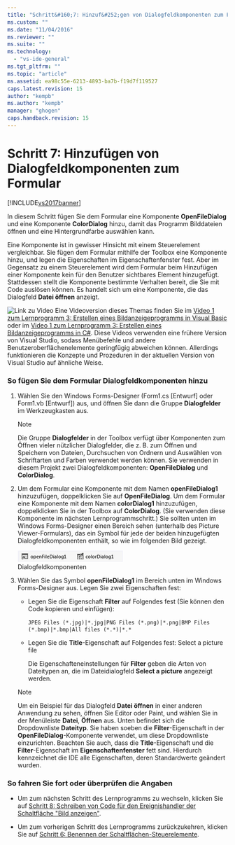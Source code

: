 ```yaml
---
title: "Schritt&#160;7: Hinzuf&#252;gen von Dialogfeldkomponenten zum Formular | Microsoft Docs"
ms.custom: ""
ms.date: "11/04/2016"
ms.reviewer: ""
ms.suite: ""
ms.technology: 
  - "vs-ide-general"
ms.tgt_pltfrm: ""
ms.topic: "article"
ms.assetid: ea98c55e-6213-4893-ba7b-f19d7f119527
caps.latest.revision: 15
author: "kempb"
ms.author: "kempb"
manager: "ghogen"
caps.handback.revision: 15
---
```

# Schritt&#160;7: Hinzuf&#252;gen von Dialogfeldkomponenten zum Formular
[!INCLUDE[vs2017banner](../code-quality/includes/vs2017banner.md)]

In diesem Schritt fügen Sie dem Formular eine Komponente **OpenFileDialog** und eine Komponente **ColorDialog** hinzu, damit das Programm Bilddateien öffnen und eine Hintergrundfarbe auswählen kann.  
  
 Eine Komponente ist in gewisser Hinsicht mit einem Steuerelement vergleichbar.  Sie fügen dem Formular mithilfe der Toolbox eine Komponente hinzu, und legen die Eigenschaften im Eigenschaftenfenster fest.  Aber im Gegensatz zu einem Steuerelement wird dem Formular beim Hinzufügen einer Komponente kein für den Benutzer sichtbares Element hinzugefügt.  Stattdessen stellt die Komponente bestimmte Verhalten bereit, die Sie mit Code auslösen können.  Es handelt sich um eine Komponente, die das Dialogfeld **Datei öffnen** anzeigt.  
  
 ![Link zu Video](~/docs/data-tools/media/playvideo.gif "PlayVideo") Eine Videoversion dieses Themas finden Sie im [Video 1 zum Lernprogramm 3: Erstellen eines Bildanzeigeprogramms in Visual Basic](http://go.microsoft.com/fwlink/?LinkId=205213) oder im [Video 1 zum Lernprogramm 3: Erstellen eines Bildanzeigeprogramms in C\#](http://go.microsoft.com/fwlink/?LinkId=205202).  Diese Videos verwenden eine frühere Version von Visual Studio, sodass Menübefehle und andere Benutzeroberflächenelemente geringfügig abweichen können.  Allerdings funktionieren die Konzepte und Prozeduren in der aktuellen Version von Visual Studio auf ähnliche Weise.  
  
### So fügen Sie dem Formular Dialogfeldkomponenten hinzu  
  
1.  Wählen Sie den Windows Forms\-Designer \(Form1.cs \[Entwurf\] oder Form1.vb \[Entwurf\]\) aus, und öffnen Sie dann die Gruppe **Dialogfelder** im Werkzeugkasten aus.  
  
    > [!NOTE]
    >  Die Gruppe **Dialogfelder** in der Toolbox verfügt über Komponenten zum Öffnen vieler nützlicher Dialogfelder, die z. B. zum Öffnen und Speichern von Dateien, Durchsuchen von Ordnern und Auswählen von Schriftarten und Farben verwendet werden können.  Sie verwenden in diesem Projekt zwei Dialogfeldkomponenten: **OpenFileDialog** und **ColorDialog**.  
  
2.  Um dem Formular eine Komponente mit dem Namen **openFileDialog1** hinzuzufügen, doppelklicken Sie auf **OpenFileDialog**.  Um dem Formular eine Komponente mit dem Namen **colorDialog1** hinzuzufügen, doppelklicken Sie in der Toolbox auf **ColorDialog**. \(Sie verwenden diese Komponente im nächsten Lernprogrammschritt.\) Sie sollten unten im Windows Forms\-Designer einen Bereich sehen \(unterhalb des Picture Viewer\-Formulars\), das ein Symbol für jede der beiden hinzugefügten Dialogfeldkomponenten enthält, so wie im folgenden Bild gezeigt.  
  
     ![Dialogfeldkomponenten](../ide/media/express_dialogsadded.png "Express\_DialogsAdded")  
Dialogfeldkomponenten  
  
3.  Wählen Sie das Symbol **openFileDialog1** im Bereich unten im Windows Forms\-Designer aus.  Legen Sie zwei Eigenschaften fest:  
  
    -   Legen Sie die Eigenschaft **Filter** auf Folgendes fest \(Sie können den Code kopieren und einfügen\):  
  
        ```  
        JPEG Files (*.jpg)|*.jpg|PNG Files (*.png)|*.png|BMP Files (*.bmp)|*.bmp|All files (*.*)|*.*  
        ```  
  
    -   Legen Sie die **Title**\-Eigenschaft auf Folgendes fest: Select a picture file  
  
         Die Eigenschafteneinstellungen für **Filter** geben die Arten von Dateitypen an, die im Dateidialogfeld **Select a picture** angezeigt werden.  
  
    > [!NOTE]
    >  Um ein Beispiel für das Dialogfeld **Datei öffnen** in einer anderen Anwendung zu sehen, öffnen Sie Editor oder Paint, und wählen Sie in der Menüleiste **Datei**, **Öffnen** aus.  Unten befindet sich die Dropdownliste **Dateityp**.  Sie haben soeben die **Filter**\-Eigenschaft in der **OpenFileDialog**\-Komponente verwendet, um diese Dropdownliste einzurichten.  Beachten Sie auch, dass die **Title**\-Eigenschaft und die **Filter**\-Eigenschaft im **Eigenschaftenfenster** fett sind.  Hierdurch kennzeichnet die IDE alle Eigenschaften, deren Standardwerte geändert wurden.  
  
### So fahren Sie fort oder überprüfen die Angaben  
  
-   Um zum nächsten Schritt des Lernprogramms zu wechseln, klicken Sie auf [Schritt 8: Schreiben von Code für den Ereignishandler der Schaltfläche "Bild anzeigen"](../ide/step-8-write-code-for-the-show-a-picture-button-event-handler.md).  
  
-   Um zum vorherigen Schritt des Lernprogramms zurückzukehren, klicken Sie auf [Schritt 6: Benennen der Schaltflächen\-Steuerelemente](../ide/step-6-name-your-button-controls.md).